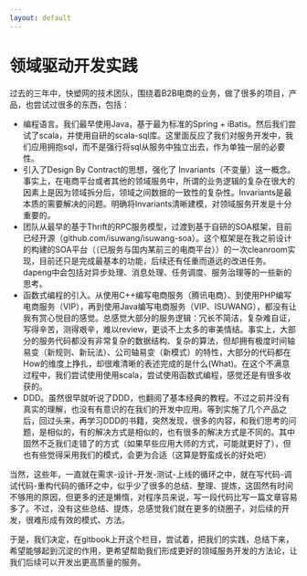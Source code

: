 ```yaml
---
layout: default
---
```

# 领域驱动开发实践

过去的三年中，快塑网的技术团队，围绕着B2B电商的业务，做了很多的项目，产品，也尝试过很多的东西，包括：

* 编程语言。我们最早使用Java，基于最为标准的Spring + iBatis。然后我们尝试了scala，并使用自研的scala-sql库。这里面反应了我们对服务开发中，我们应用拥抱sql，而不是强行将sql从服务中独立出去，作为单独一层的必要性。
* 引入了Design By Contract的思想，强化了 Invariants（不变量）这一概念。事实上，在电商平台或者其他的领域服务中，所谓的业务逻辑的复杂在很大的因素上是因为领域拆分后，领域之间数据的一致性的复杂性。Invariants是最本质的需要解决的问题。明确将Invariants清晰建模，对领域服务开发是十分重要的。
* 团队从最早的基于Thrift的RPC服务模型，过渡到基于自研的SOA框架，目前已经开源（github.com/isuwang/isuwang-soa）。这个框架是在我之前设计的构建的SOA平台（（已服务与国内某前三的电商平台））的一次cleanroom实现，目前还只是完成最基本的功能，后续还有任重而道远的改进任务。dapeng中会包括对异步处理、消息处理、任务调度、服务治理等的一些新的思考。
* 函数式编程的引入。从使用C++编写电商服务（腾讯电商）、到使用PHP编写电商服务（VIP），再到使用Java编写电商服务（VIP、ISUWANG），都没有让我有赏心悦目的感觉。总感觉大部分的服务逻辑：冗长不简洁，复杂难自证，写得辛苦，测得艰辛，难以review，更谈不上太多的审美情结。事实上，大部分的服务代码都没有非常复杂的数据结构、复杂的算法，但却拥有极度时间轴易变（新规则、新玩法）、公司轴易变（新模式）的特性，大部分的代码都在How的维度上挣扎，却很难清晰的表述完成的是什么\(What\)。在这个不满意过程中，我们尝试使用使用scala，尝试使用函数式编程，感觉还是有很多收获的。
* DDD。虽然很早就听说了DDD，也翻阅了基本经典的教程。不过之前并没有真实的理解，也没有有意识的在我们的开发中应用。等到实施了几个产品之后，回过头来，再学习DDD的书籍，突然发现，很多的内容，和我们思考的问题，是相似的，有的解决方式是相似的，也有很多的解决方式是不同的。其中固然不乏我们走错了的方式（如果早些应用大师的方式，可能就更好了），但也有些觉得采用我们的模式，会更为合适（这算是野蛮成长的好处吧）

当然，这些年，一直就在需求-设计-开发-测试-上线的循环之中，就在写代码-调试代码-重构代码的循环之中，似乎少了很多的总结、整理、提炼，这固然有时间不够用的原因，但更多的还是懒惰，对程序员来说，写一段代码比写一篇文章容易多了。不过，没有这些总结、提炼，总感觉我们就在更多的绕圈子，对后续的开发，很难形成有效的模式、方法。

于是，我们决定，在gitbook上开这个栏目，尝试着，把我们的实践，总结下来，希望能够起到沉淀的作用，更希望帮助我们形成更好的领域服务开发的方法论，让我们后续可以开发出更高质量的服务。
